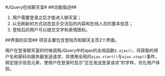 #JQuery在线聊天室#
##功能描述##
1. 用户需要登录之后才能进入聊天室；
2. 以无刷新的方式动态显示交流后的内容和在线人员的基本信息；
3. 登陆后的用户可以提交文字和表情图标。

##界面的实现##
项目主要包含登陆页和聊天主页2个界面。

用户在登录聊天室的时候调用JQuery中的ajax的全局函数`$.ajax()`，将获取的用户名和密码向服务器发送请求，并使用全局的`ajax.start()`与`ajax.stop()`事件，绑定提示信息元素，使用户在登录时显示“正在发送登录请求”的字样，优化用户体验。